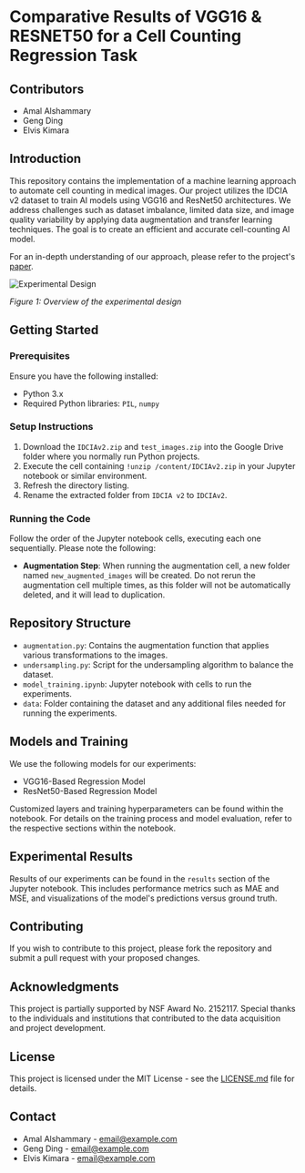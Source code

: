# Comparative Results of VGG16 & RESNET50 for a Cell Counting Regression Task

## Contributors
- Amal Alshammary
- Geng Ding
- Elvis Kimara

## Introduction
This repository contains the implementation of a machine learning approach to automate cell counting in medical images. Our project utilizes the IDCIA v2 dataset to train AI models using VGG16 and ResNet50 architectures. We address challenges such as dataset imbalance, limited data size, and image quality variability by applying data augmentation and transfer learning techniques. The goal is to create an efficient and accurate cell-counting AI model.

For an in-depth understanding of our approach, please refer to the project's [paper](link-to-paper).

![Experimental Design](link-to-figure1)

_Figure 1: Overview of the experimental design_

## Getting Started

### Prerequisites
Ensure you have the following installed:
- Python 3.x
- Required Python libraries: `PIL`, `numpy`

### Setup Instructions
1. Download the `IDCIAv2.zip` and `test_images.zip` into the Google Drive folder where you normally run Python projects.
2. Execute the cell containing `!unzip /content/IDCIAv2.zip` in your Jupyter notebook or similar environment.
3. Refresh the directory listing.
4. Rename the extracted folder from `IDCIA v2` to `IDCIAv2`.

### Running the Code
Follow the order of the Jupyter notebook cells, executing each one sequentially. Please note the following:
- **Augmentation Step**: When running the augmentation cell, a new folder named `new_augmented_images` will be created. Do not rerun the augmentation cell multiple times, as this folder will not be automatically deleted, and it will lead to duplication.

## Repository Structure
- `augmentation.py`: Contains the augmentation function that applies various transformations to the images.
- `undersampling.py`: Script for the undersampling algorithm to balance the dataset.
- `model_training.ipynb`: Jupyter notebook with cells to run the experiments.
- `data`: Folder containing the dataset and any additional files needed for running the experiments.

## Models and Training
We use the following models for our experiments:
- VGG16-Based Regression Model
- ResNet50-Based Regression Model

Customized layers and training hyperparameters can be found within the notebook. For details on the training process and model evaluation, refer to the respective sections within the notebook.

## Experimental Results
Results of our experiments can be found in the `results` section of the Jupyter notebook. This includes performance metrics such as MAE and MSE, and visualizations of the model's predictions versus ground truth.

## Contributing
If you wish to contribute to this project, please fork the repository and submit a pull request with your proposed changes.

## Acknowledgments
This project is partially supported by NSF Award No. 2152117. Special thanks to the individuals and institutions that contributed to the data acquisition and project development.

## License
This project is licensed under the MIT License - see the [LICENSE.md](LICENSE-file-link) file for details.

## Contact
- Amal Alshammary - email@example.com
- Geng Ding - email@example.com
- Elvis Kimara - email@example.com
